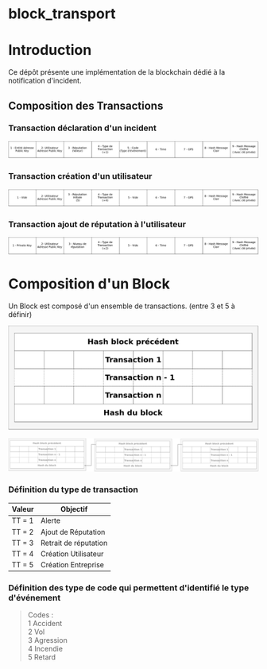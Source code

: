# block_transport
# Introduction
Ce dépôt présente une implémentation de la blockchain dédié à la notification d'incident.
## Composition des Transactions
### Transaction déclaration d'un incident
![alt text](/Docs/img/Incidents.png "Incident")
### Transaction création d'un utilisateur
![alt text](/Docs/img/CreationUtilisateur.png "Création Nouvel Utilisateur")
### Transaction ajout de réputation à l'utilisateur
![alt text](/Docs/img/AjoutDeReptutation.png "Ajout de reputation")

# Composition d'un Block
Un Block est composé d'un ensemble de transactions. (entre 3 et 5 à définir)

![alt text](/Docs/img/block.png "Block")

![alt text](/Docs/img/connexionBlocks.png "Block_Chain")

### Définition du type de transaction

| Valeur | Objectif |
| --- | --- |
| TT = 1 | Alerte |
| TT = 2 | Ajout de Réputation |
| TT = 3 | Retrait de réputation |
| TT = 4 | Création Utilisateur |
| TT = 5 | Création Entreprise |

### Définition des type de code qui permettent d'identifié le type d'événement

> Codes :<br/>
1 Accident<br/>
2 Vol<br/>
3 Agression<br/>
4 Incendie<br/>
5 Retard<br/>
<!--- --->
